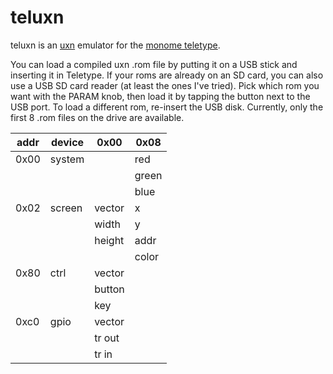 # teluxn

teluxn is an [uxn](https://wiki.xxiivv.com/site/uxn.html) emulator for the [monome teletype](http://monome.org/docs/teletype/).

You can load a compiled uxn .rom file by putting it on a USB stick and inserting it in Teletype. If your roms are already on an SD card, you can also use a USB SD card reader (at least the ones I've tried). Pick which rom you want with the PARAM knob, then load it by tapping the button next to the USB port. To load a different rom, re-insert the USB disk. Currently, only the first 8 .rom files on the drive are available.

| addr | device | 0x00   | 0x08  |
| ---- | ------ | ------ | ----- |
| 0x00 | system |        | red   |
|      |        |        | green |
|      |        |        | blue  |
| 0x02 | screen | vector | x     |
|      |        | width  | y     |
|      |        | height | addr  |
|      |        |        | color |
| 0x80 | ctrl   | vector |       |
|      |        | button |       |
|      |        | key    |       |
| 0xc0 | gpio   | vector |       |
|      |        | tr out |       |
|      |        | tr in  |       |
